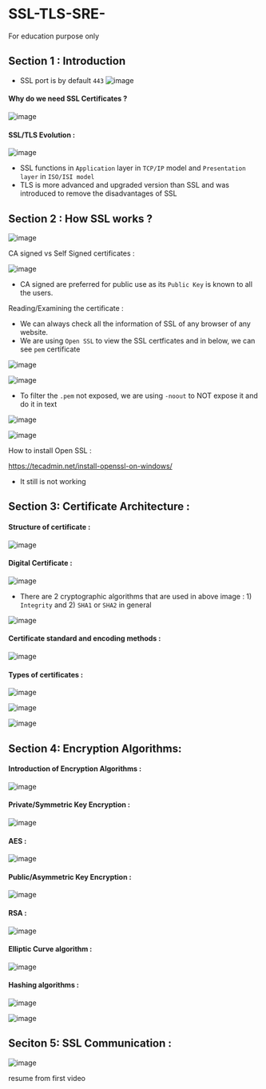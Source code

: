 # SSL-TLS-SRE-
For education purpose only

## Section 1 : Introduction 

- SSL port is by default `443`
![image](https://user-images.githubusercontent.com/35003840/235323803-bc9a30ef-0dfa-49a4-b404-e8700dd649f2.png)

#### Why do we need SSL Certificates ? 

![image](https://user-images.githubusercontent.com/35003840/235323981-1b196e05-8c61-491f-bb2e-4cd11a2d0432.png)

#### SSL/TLS Evolution : 

![image](https://user-images.githubusercontent.com/35003840/235324215-d1ad98e0-b45f-4a7e-a9fd-d50022e05316.png)

- SSL functions in `Application` layer in `TCP/IP` model and `Presentation layer` in `ISO/ISI model`
- TLS is more advanced and upgraded version than SSL and was introduced to remove the disadvantages of SSL

## Section 2 : How SSL works ? 

![image](https://user-images.githubusercontent.com/35003840/235324728-c3586971-452e-490f-99e1-ad908d69abd4.png)

CA signed vs Self Signed certificates :

![image](https://user-images.githubusercontent.com/35003840/235325289-21a9f5e2-7fea-49d8-a2d8-02e163b640b9.png)

- CA signed are preferred for public use as its `Public Key` is known to all the users.

Reading/Examining the certificate : 

- We can always check all the information of SSL of any browser of any website.
- We are using `Open SSL` to view the SSL certficates and in below, we can see `pem` certificate 

![image](https://user-images.githubusercontent.com/35003840/235361642-59d719f4-673b-4983-bd0b-0b18a18eabbc.png)

![image](https://user-images.githubusercontent.com/35003840/235361682-57b2d80a-fbe8-44a7-8f50-84f6fa4cac77.png)

- To filter the `.pem` not exposed, we are using `-noout` to NOT expose it and do it in text 

![image](https://user-images.githubusercontent.com/35003840/235363479-fde8d8c2-0e21-4b08-96b6-da96d871096e.png)

![image](https://user-images.githubusercontent.com/35003840/235363747-1c2be5e8-1c80-4d03-8893-deb39ab84bbd.png)

How to install Open SSL : 

https://tecadmin.net/install-openssl-on-windows/

- It still is not working 

## Section 3: Certificate Architecture : 

#### Structure of certificate : 

![image](https://user-images.githubusercontent.com/35003840/235370586-ca0c559f-c49e-4b42-bbe5-742b3b1d6fbe.png)

#### Digital Certificate : 

![image](https://user-images.githubusercontent.com/35003840/235371790-f09d4279-87be-4cd3-91cd-4407d313b331.png)

- There are 2 cryptographic algorithms that are used in above image : 1) `Integrity` and 2) `SHA1` or `SHA2` in general 

![image](https://user-images.githubusercontent.com/35003840/235372529-ba75c613-eb02-4b6a-baaf-0a2c0661770c.png)


#### Certificate standard and encoding methods : 

![image](https://user-images.githubusercontent.com/35003840/235373262-4140bbde-f351-4510-939a-429e7d797572.png)

#### Types of certificates : 

![image](https://user-images.githubusercontent.com/35003840/235805694-48e381df-223a-43be-a81e-53c1740320b3.png)

![image](https://user-images.githubusercontent.com/35003840/235806678-cc264430-3c9b-473b-a4a2-02dbf72dfa44.png)

![image](https://user-images.githubusercontent.com/35003840/235807157-3dcc2013-7531-4ffa-bccf-c762438d860b.png)

## Section 4: Encryption Algorithms:

#### Introduction of Encryption Algorithms :

![image](https://user-images.githubusercontent.com/35003840/235807305-bf653453-97b1-4ea8-85d9-fb9af759cb23.png)

#### Private/Symmetric Key Encryption : 

![image](https://user-images.githubusercontent.com/35003840/235808246-6968c200-5ab4-4c8d-84ad-507e1b7de721.png)

#### AES :

![image](https://user-images.githubusercontent.com/35003840/235808494-c8bf32bf-a55d-4a01-8692-46e2dbf83e93.png)

#### Public/Asymmetric Key Encryption :

![image](https://user-images.githubusercontent.com/35003840/235808662-f05de590-ac28-458e-a723-30c8206cd0b1.png)


#### RSA :

![image](https://user-images.githubusercontent.com/35003840/235808816-99948090-dd2a-4f30-a1ff-a436caff3f9b.png)

#### Elliptic Curve algorithm :

![image](https://user-images.githubusercontent.com/35003840/235809014-613c7373-60be-444b-b213-dbbc5e143699.png)

#### Hashing algorithms :

![image](https://user-images.githubusercontent.com/35003840/235809159-6372e5ae-5ccb-4af2-bbf8-19202bf59cbe.png)

![image](https://user-images.githubusercontent.com/35003840/235809252-d3399409-a8f3-47f7-8fe5-43bd50cf53c6.png)

## Seciton 5: SSL Communication :

![image](https://user-images.githubusercontent.com/35003840/235809333-ba571e17-39e3-4612-9027-79197f3d2f31.png)

resume from first video

